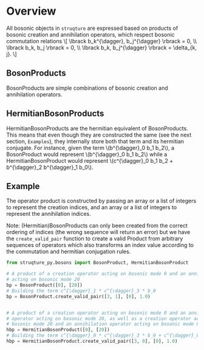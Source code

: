 # Overview

All bosonic objects in `struqture` are expressed based on products of bosonic creation and annihilation operators, which respect bosonic commutation relations
\\[ \lbrack b_k^{\dagger}, b_j^{\dagger} \rbrack = 0, \\\\
    \lbrack b_k, b_j \rbrack = 0, \\\\
    \lbrack b_k, b_j^{\dagger} \rbrack = \delta_{k, j}. \\]

## BosonProducts

BosonProducts are simple combinations of bosonic creation and annihilation operators.

## HermitianBosonProducts

HermitianBosonProducts are the hermitian equivalent of BosonProducts. This means that even though they are constructed the same (see the next section, `Examples`), they internally store both that term and its hermitian conjugate. For instance, given the term \\(b^{\dagger}_0 b_1 b_2\\), a BosonProduct would represent \\(b^{\dagger}_0 b_1 b_2\\) while a HermitianBosonProduct would represent \\(c^{\dagger}_0 b_1 b_2 + b^{\dagger}_2 b^{\dagger}_1 b_0\\).

## Example

The operator product is constructed by passing an array or a list of integers to represent the creation indices, and an array or a list of integers to represent the annihilation indices.

Note: (Hermitian)BosonProducts can only been created from the correct ordering of indices (the wrong sequence will return an error) but we have the `create_valid_pair` function to create a valid Product from arbitrary sequences of operators which also transforms an index value according to the commutation and hermitian conjugation rules.

```python
from struqture_py.bosons import BosonProduct, HermitianBosonProduct

# A product of a creation operator acting on bosonic mode 0 and an annihilation operator
# acting on bosonic mode 20
bp = BosonProduct([0], [20])
# Building the term c^{\dagger}_1 * c^{\dagger}_3 * b_0
bp = BosonProduct.create_valid_pair([3, 1], [0], 1.0)


# A product of a creation operator acting on bosonic mode 0 and an annihilation
# operator acting on bosonic mode 20, as well as a creation operator acting on
# bosonic mode 20 and an annihilation operator acting on bosonic mode 0
hbp = HermitianBosonProduct([0], [20])
# Building the term c^{\dagger}_0 * c^{\dagger}_3 * b_0 + c^{\dagger}_0 * b_3 * b_0
hbp = HermitianBosonProduct.create_valid_pair([3, 0], [0], 1.0)
```
